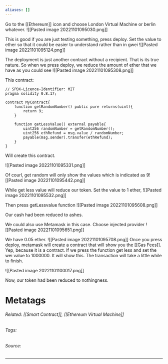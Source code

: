 ```yaml
---
aliases: []
---
```

Go to the [[Ethereum]] icon and choose London Virtual Machine or berlin whatever.
![[Pasted image 20221101095030.png]]

This is good if you are just testing something, press deploy. Set the value to ether so that it could be easier to understand rather than in gwei
![[Pasted image 20221101095124.png]]

The deployment is just another contract without a recipient. That is its true nature. So when we press deploy, we reduce the amount of ether that we have as you could see
![[Pasted image 20221101095308.png]]

This contract:
```solidity
// SPDX-Licence-Identifier: MIT
pragma solidity 0.8.17;

contract MyContract{
    function getRandomNumber() public pure returns(uint){
        return 9;
    }

    function getLessValue() external payable{
        uint256 randomNumber = getRandomNumber();
        uint256 ethRefund = msg.value / randomNumber;
        payable(msg.sender).transfer(ethRefund);
    }
}
```

Will create this contract. 

![[Pasted image 20221101095331.png]]



Of courl, get random will only show the values which is indicated as 9![[Pasted image 20221101095442.png]]

While get less value will reduce our token. Set the value to 1 ether, 
![[Pasted image 20221101095532.png]]

Then press getLessvalue function
![[Pasted image 20221101095608.png]]

Our cash had been reduced to ashes. 

We could also use Metamask in this case. Choose injected provider
![[Pasted image 20221101095651.png]]

We have 0.05 ether. ![[Pasted image 20221101095708.png]]
Once you press deploy, metamask will create a contract that will show you the [[Gas Fees]]. Yep, because it is a contract. 
If we press the function get less and set the wei value to 1000000. It will show this. The transaction will take a little while to finish. 

![[Pasted image 20221101100017.png]]

Now, our token had been reduced to nothingness. 






# Metatags
###### Related: [[Smart Contract]], [[Ethereum Virtual Machine]]
###### Tags: 
###### Source: 

---